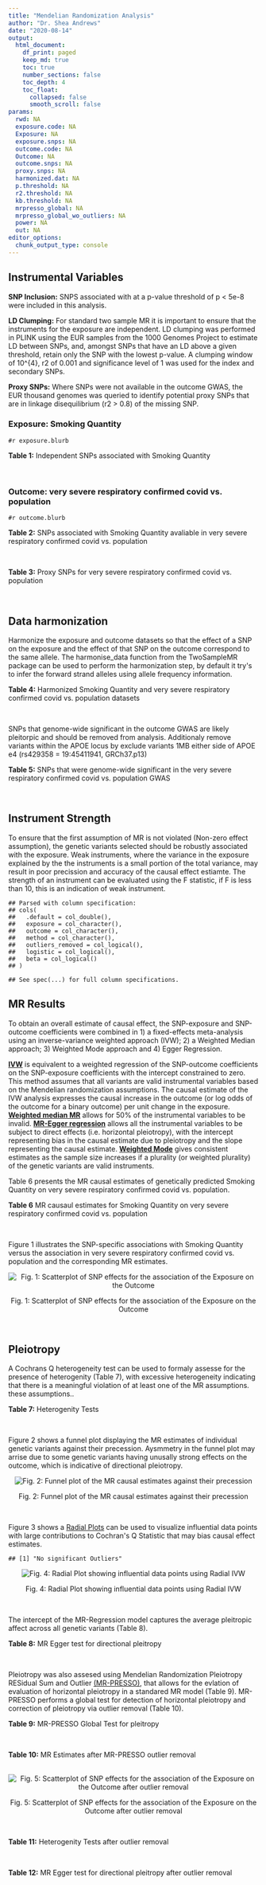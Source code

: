 ```yaml
---
title: "Mendelian Randomization Analysis"
author: "Dr. Shea Andrews"
date: "2020-08-14"
output:
  html_document:
    df_print: paged
    keep_md: true
    toc: true
    number_sections: false
    toc_depth: 4
    toc_float:
      collapsed: false
      smooth_scroll: false
params:
  rwd: NA
  exposure.code: NA
  Exposure: NA
  exposure.snps: NA
  outcome.code: NA
  Outcome: NA
  outcome.snps: NA
  proxy.snps: NA
  harmonized.dat: NA
  p.threshold: NA
  r2.threshold: NA
  kb.threshold: NA
  mrpresso_global: NA
  mrpresso_global_wo_outliers: NA
  power: NA
  out: NA
editor_options:
  chunk_output_type: console
---
```







## Instrumental Variables
**SNP Inclusion:** SNPS associated with at a p-value threshold of p < 5e-8 were included in this analysis.
<br>

**LD Clumping:** For standard two sample MR it is important to ensure that the instruments for the exposure are independent. LD clumping was performed in PLINK using the EUR samples from the 1000 Genomes Project to estimate LD between SNPs, and, amongst SNPs that have an LD above a given threshold, retain only the SNP with the lowest p-value. A clumping window of 10^{4}, r2 of 0.001 and significance level of 1 was used for the index and secondary SNPs.
<br>

**Proxy SNPs:** Where SNPs were not available in the outcome GWAS, the EUR thousand genomes was queried to identify potential proxy SNPs that are in linkage disequilibrium (r2 > 0.8) of the missing SNP.
<br>

### Exposure: Smoking Quantity
`#r exposure.blurb`
<br>

**Table 1:** Independent SNPs associated with Smoking Quantity
<div data-pagedtable="false">
  <script data-pagedtable-source type="application/json">
{"columns":[{"label":["SNP"],"name":[1],"type":["chr"],"align":["left"]},{"label":["CHROM"],"name":[2],"type":["dbl"],"align":["right"]},{"label":["POS"],"name":[3],"type":["dbl"],"align":["right"]},{"label":["REF"],"name":[4],"type":["chr"],"align":["left"]},{"label":["ALT"],"name":[5],"type":["chr"],"align":["left"]},{"label":["AF"],"name":[6],"type":["dbl"],"align":["right"]},{"label":["BETA"],"name":[7],"type":["dbl"],"align":["right"]},{"label":["SE"],"name":[8],"type":["dbl"],"align":["right"]},{"label":["Z"],"name":[9],"type":["dbl"],"align":["right"]},{"label":["P"],"name":[10],"type":["dbl"],"align":["right"]},{"label":["N"],"name":[11],"type":["dbl"],"align":["right"]},{"label":["TRAIT"],"name":[12],"type":["chr"],"align":["left"]}],"data":[{"1":"rs2072659","2":"1","3":"154548521","4":"C","5":"G","6":"0.1050","7":"-0.0359","8":"0.00526","9":"-6.825095","10":"1.71e-12","11":"263954","12":"smkcpd"},{"1":"rs2084533","2":"3","3":"16872929","4":"C","5":"T","6":"0.3190","7":"0.0166","8":"0.00293","9":"5.665529","10":"1.22e-08","11":"263954","12":"smkcpd"},{"1":"rs7431710","2":"3","3":"48935583","4":"G","5":"A","6":"0.6440","7":"-0.0173","8":"0.00287","9":"-6.027875","10":"1.82e-09","11":"263954","12":"smkcpd"},{"1":"rs11725618","2":"4","3":"67053769","4":"T","5":"C","6":"0.2870","7":"0.0187","8":"0.00319","9":"5.862069","10":"4.67e-09","11":"263954","12":"smkcpd"},{"1":"rs787362","2":"4","3":"67904931","4":"T","5":"A","6":"0.4520","7":"0.0151","8":"0.00276","9":"5.471014","10":"4.50e-08","11":"263954","12":"smkcpd"},{"1":"rs806798","2":"6","3":"26214473","4":"T","5":"C","6":"0.5430","7":"-0.0155","8":"0.00279","9":"-5.555556","10":"2.48e-08","11":"263954","12":"smkcpd"},{"1":"rs215600","2":"7","3":"32333642","4":"G","5":"A","6":"0.6400","7":"-0.0246","8":"0.00287","9":"-8.571429","10":"1.10e-17","11":"263954","12":"smkcpd"},{"1":"rs73229090","2":"8","3":"27442127","4":"C","5":"A","6":"0.1130","7":"0.0282","8":"0.00447","9":"6.308725","10":"2.44e-10","11":"263954","12":"smkcpd"},{"1":"rs58379124","2":"8","3":"42579203","4":"T","5":"C","6":"0.7480","7":"0.0337","8":"0.00331","9":"10.181269","10":"9.00e-25","11":"263954","12":"smkcpd"},{"1":"rs790564","2":"8","3":"64604218","4":"A","5":"C","6":"0.7190","7":"-0.0205","8":"0.00310","9":"-6.612903","10":"3.97e-11","11":"263954","12":"smkcpd"},{"1":"rs3025383","2":"9","3":"136502369","4":"T","5":"C","6":"0.1800","7":"-0.0292","8":"0.00359","9":"-8.133705","10":"2.22e-16","11":"263954","12":"smkcpd"},{"1":"rs7951365","2":"11","3":"16377044","4":"T","5":"C","6":"0.3060","7":"0.0196","8":"0.00301","9":"6.511628","10":"6.63e-11","11":"263954","12":"smkcpd"},{"1":"rs75494138","2":"11","3":"46465361","4":"C","5":"T","6":"0.0618","7":"0.0295","8":"0.00523","9":"5.640535","10":"1.45e-08","11":"263954","12":"smkcpd"},{"1":"rs7928017","2":"11","3":"113448762","4":"C","5":"A","6":"0.4130","7":"-0.0165","8":"0.00280","9":"-5.892857","10":"3.14e-09","11":"263954","12":"smkcpd"},{"1":"rs632811","2":"15","3":"59155050","4":"A","5":"G","6":"0.3510","7":"-0.0190","8":"0.00328","9":"-5.792683","10":"1.03e-08","11":"263954","12":"smkcpd"},{"1":"rs8034191","2":"15","3":"78806023","4":"T","5":"C","6":"0.3280","7":"0.0906","8":"0.00292","9":"31.027397","10":"4.80e-211","11":"263954","12":"smkcpd"},{"1":"rs2386571","2":"16","3":"52074123","4":"A","5":"C","6":"0.5700","7":"-0.0159","8":"0.00278","9":"-5.719424","10":"1.03e-08","11":"263954","12":"smkcpd"},{"1":"rs4785587","2":"16","3":"89772619","4":"G","5":"A","6":"0.5110","7":"-0.0171","8":"0.00283","9":"-6.042403","10":"1.27e-09","11":"263954","12":"smkcpd"},{"1":"rs895330","2":"19","3":"4060707","4":"C","5":"G","6":"0.2060","7":"-0.0198","8":"0.00360","9":"-5.500000","10":"2.68e-08","11":"263954","12":"smkcpd"},{"1":"rs34406232","2":"19","3":"41305530","4":"C","5":"A","6":"0.0259","7":"-0.0739","8":"0.00833","9":"-8.871549","10":"1.33e-18","11":"263954","12":"smkcpd"},{"1":"rs56113850","2":"19","3":"41353107","4":"T","5":"C","6":"0.5680","7":"0.0560","8":"0.00291","9":"19.243986","10":"1.10e-81","11":"263954","12":"smkcpd"},{"1":"rs2424888","2":"20","3":"31047533","4":"G","5":"A","6":"0.4050","7":"0.0170","8":"0.00287","9":"5.923345","10":"2.76e-09","11":"263954","12":"smkcpd"},{"1":"rs2273500","2":"20","3":"61986949","4":"T","5":"C","6":"0.1590","7":"0.0347","8":"0.00398","9":"8.718593","10":"2.47e-18","11":"263954","12":"smkcpd"}],"options":{"columns":{"min":{},"max":[10]},"rows":{"min":[10],"max":[10]},"pages":{}}}
  </script>
</div>
<br>

### Outcome: very severe respiratory confirmed covid vs. population
`#r outcome.blurb`
<br>

**Table 2:** SNPs associated with Smoking Quantity avaliable in very severe respiratory confirmed covid vs. population
<div data-pagedtable="false">
  <script data-pagedtable-source type="application/json">
{"columns":[{"label":["SNP"],"name":[1],"type":["chr"],"align":["left"]},{"label":["CHROM"],"name":[2],"type":["dbl"],"align":["right"]},{"label":["POS"],"name":[3],"type":["dbl"],"align":["right"]},{"label":["REF"],"name":[4],"type":["chr"],"align":["left"]},{"label":["ALT"],"name":[5],"type":["chr"],"align":["left"]},{"label":["AF"],"name":[6],"type":["dbl"],"align":["right"]},{"label":["BETA"],"name":[7],"type":["dbl"],"align":["right"]},{"label":["SE"],"name":[8],"type":["dbl"],"align":["right"]},{"label":["Z"],"name":[9],"type":["dbl"],"align":["right"]},{"label":["P"],"name":[10],"type":["dbl"],"align":["right"]},{"label":["N"],"name":[11],"type":["dbl"],"align":["right"]},{"label":["TRAIT"],"name":[12],"type":["chr"],"align":["left"]}],"data":[{"1":"rs2072659","2":"1","3":"154548521","4":"C","5":"G","6":"0.10520","7":"-4.8914e-02","8":"0.132210","9":"-0.369972014","10":"0.711400","11":"329897","12":"very_severe_respiratory_confirmed_covid_vs._population"},{"1":"rs2084533","2":"3","3":"16872929","4":"C","5":"T","6":"0.30980","7":"-4.6247e-05","8":"0.076351","9":"-0.000605716","10":"0.999500","11":"329897","12":"very_severe_respiratory_confirmed_covid_vs._population"},{"1":"rs7431710","2":"3","3":"48935583","4":"G","5":"A","6":"0.65280","7":"8.4239e-02","8":"0.074265","9":"1.134302834","10":"0.256700","11":"329897","12":"very_severe_respiratory_confirmed_covid_vs._population"},{"1":"rs11725618","2":"4","3":"67053769","4":"T","5":"C","6":"0.26650","7":"1.3914e-01","8":"0.079831","9":"1.742931944","10":"0.081350","11":"329897","12":"very_severe_respiratory_confirmed_covid_vs._population"},{"1":"rs787362","2":"4","3":"67904931","4":"T","5":"A","6":"0.41960","7":"-2.5728e-02","8":"0.071441","9":"-0.360129337","10":"0.718800","11":"329897","12":"very_severe_respiratory_confirmed_covid_vs._population"},{"1":"rs806798","2":"6","3":"26214473","4":"T","5":"C","6":"0.47080","7":"7.8642e-02","8":"0.072929","9":"1.078336464","10":"0.280900","11":"329897","12":"very_severe_respiratory_confirmed_covid_vs._population"},{"1":"rs215600","2":"7","3":"32333642","4":"G","5":"A","6":"0.64210","7":"-1.6176e-01","8":"0.074343","9":"-2.175860538","10":"0.029560","11":"329897","12":"very_severe_respiratory_confirmed_covid_vs._population"},{"1":"rs73229090","2":"8","3":"27442127","4":"C","5":"A","6":"0.11770","7":"-6.5601e-02","8":"0.115730","9":"-0.566845243","10":"0.570800","11":"329897","12":"very_severe_respiratory_confirmed_covid_vs._population"},{"1":"rs58379124","2":"8","3":"42579203","4":"T","5":"C","6":"0.77120","7":"-7.8861e-02","8":"0.084713","9":"-0.930919694","10":"0.351900","11":"329897","12":"very_severe_respiratory_confirmed_covid_vs._population"},{"1":"rs790564","2":"8","3":"64604218","4":"A","5":"C","6":"0.72070","7":"1.0950e-01","8":"0.081455","9":"1.344300534","10":"0.178900","11":"329897","12":"very_severe_respiratory_confirmed_covid_vs._population"},{"1":"rs3025383","2":"9","3":"136502369","4":"T","5":"C","6":"0.18290","7":"1.4803e-01","8":"0.091830","9":"1.612000436","10":"0.107000","11":"329897","12":"very_severe_respiratory_confirmed_covid_vs._population"},{"1":"rs7951365","2":"11","3":"16377044","4":"T","5":"C","6":"0.31370","7":"-2.4099e-02","8":"0.078968","9":"-0.305174248","10":"0.760200","11":"329897","12":"very_severe_respiratory_confirmed_covid_vs._population"},{"1":"rs75494138","2":"11","3":"46465361","4":"C","5":"T","6":"0.07265","7":"2.0280e-01","8":"0.141850","9":"1.429679239","10":"0.152800","11":"329897","12":"very_severe_respiratory_confirmed_covid_vs._population"},{"1":"rs7928017","2":"11","3":"113448762","4":"C","5":"A","6":"0.44540","7":"6.0272e-02","8":"0.071653","9":"0.841165059","10":"0.400300","11":"329897","12":"very_severe_respiratory_confirmed_covid_vs._population"},{"1":"rs632811","2":"15","3":"59155050","4":"A","5":"G","6":"0.33130","7":"1.1806e-01","8":"0.079333","9":"1.488157513","10":"0.136700","11":"329897","12":"very_severe_respiratory_confirmed_covid_vs._population"},{"1":"rs8034191","2":"15","3":"78806023","4":"T","5":"C","6":"0.33390","7":"3.1661e-02","8":"0.072899","9":"0.434313228","10":"0.664100","11":"329897","12":"very_severe_respiratory_confirmed_covid_vs._population"},{"1":"rs2386571","2":"16","3":"52074123","4":"A","5":"C","6":"0.55030","7":"-2.3250e-02","8":"0.074880","9":"-0.310496795","10":"0.756200","11":"329897","12":"very_severe_respiratory_confirmed_covid_vs._population"},{"1":"rs4785587","2":"16","3":"89772619","4":"G","5":"A","6":"0.53850","7":"-1.1415e-01","8":"0.072584","9":"-1.572660641","10":"0.115800","11":"329897","12":"very_severe_respiratory_confirmed_covid_vs._population"},{"1":"rs895330","2":"19","3":"4060707","4":"C","5":"G","6":"0.19560","7":"-2.3454e-01","8":"0.088700","9":"-2.644193912","10":"0.008188","11":"329897","12":"very_severe_respiratory_confirmed_covid_vs._population"},{"1":"rs34406232","2":"19","3":"41305530","4":"C","5":"A","6":"0.02668","7":"-3.7977e-01","8":"0.229310","9":"-1.656142340","10":"0.097700","11":"329897","12":"very_severe_respiratory_confirmed_covid_vs._population"},{"1":"rs56113850","2":"19","3":"41353107","4":"T","5":"C","6":"0.57780","7":"-1.2209e-01","8":"0.075229","9":"-1.622911377","10":"0.104600","11":"329897","12":"very_severe_respiratory_confirmed_covid_vs._population"},{"1":"rs2424888","2":"20","3":"31047533","4":"G","5":"A","6":"0.36780","7":"-6.6220e-02","8":"0.079013","9":"-0.838089935","10":"0.402000","11":"329897","12":"very_severe_respiratory_confirmed_covid_vs._population"},{"1":"rs2273500","2":"20","3":"61986949","4":"T","5":"C","6":"0.14500","7":"1.9927e-01","8":"0.095379","9":"2.089243964","10":"0.036690","11":"329897","12":"very_severe_respiratory_confirmed_covid_vs._population"}],"options":{"columns":{"min":{},"max":[10]},"rows":{"min":[10],"max":[10]},"pages":{}}}
  </script>
</div>
<br>

**Table 3:** Proxy SNPs for very severe respiratory confirmed covid vs. population
<div data-pagedtable="false">
  <script data-pagedtable-source type="application/json">
{"columns":[{"label":["proxy.outcome"],"name":[1],"type":["lgl"],"align":["right"]},{"label":["target_snp"],"name":[2],"type":["lgl"],"align":["right"]},{"label":["proxy_snp"],"name":[3],"type":["lgl"],"align":["right"]},{"label":["ld.r2"],"name":[4],"type":["lgl"],"align":["right"]},{"label":["Dprime"],"name":[5],"type":["lgl"],"align":["right"]},{"label":["ref.proxy"],"name":[6],"type":["lgl"],"align":["right"]},{"label":["alt.proxy"],"name":[7],"type":["lgl"],"align":["right"]},{"label":["CHROM"],"name":[8],"type":["lgl"],"align":["right"]},{"label":["POS"],"name":[9],"type":["lgl"],"align":["right"]},{"label":["ALT.proxy"],"name":[10],"type":["lgl"],"align":["right"]},{"label":["REF.proxy"],"name":[11],"type":["lgl"],"align":["right"]},{"label":["AF"],"name":[12],"type":["lgl"],"align":["right"]},{"label":["BETA"],"name":[13],"type":["lgl"],"align":["right"]},{"label":["SE"],"name":[14],"type":["lgl"],"align":["right"]},{"label":["P"],"name":[15],"type":["lgl"],"align":["right"]},{"label":["N"],"name":[16],"type":["lgl"],"align":["right"]},{"label":["ref"],"name":[17],"type":["lgl"],"align":["right"]},{"label":["alt"],"name":[18],"type":["lgl"],"align":["right"]},{"label":["ALT"],"name":[19],"type":["lgl"],"align":["right"]},{"label":["REF"],"name":[20],"type":["lgl"],"align":["right"]},{"label":["PHASE"],"name":[21],"type":["lgl"],"align":["right"]}],"data":[{"1":"NA","2":"NA","3":"NA","4":"NA","5":"NA","6":"NA","7":"NA","8":"NA","9":"NA","10":"NA","11":"NA","12":"NA","13":"NA","14":"NA","15":"NA","16":"NA","17":"NA","18":"NA","19":"NA","20":"NA","21":"NA"}],"options":{"columns":{"min":{},"max":[10]},"rows":{"min":[10],"max":[10]},"pages":{}}}
  </script>
</div>
<br>

## Data harmonization
Harmonize the exposure and outcome datasets so that the effect of a SNP on the exposure and the effect of that SNP on the outcome correspond to the same allele. The harmonise_data function from the TwoSampleMR package can be used to perform the harmonization step, by default it try's to infer the forward strand alleles using allele frequency information.
<br>

**Table 4:** Harmonized Smoking Quantity and very severe respiratory confirmed covid vs. population datasets
<div data-pagedtable="false">
  <script data-pagedtable-source type="application/json">
{"columns":[{"label":["SNP"],"name":[1],"type":["chr"],"align":["left"]},{"label":["effect_allele.exposure"],"name":[2],"type":["chr"],"align":["left"]},{"label":["other_allele.exposure"],"name":[3],"type":["chr"],"align":["left"]},{"label":["effect_allele.outcome"],"name":[4],"type":["chr"],"align":["left"]},{"label":["other_allele.outcome"],"name":[5],"type":["chr"],"align":["left"]},{"label":["beta.exposure"],"name":[6],"type":["dbl"],"align":["right"]},{"label":["beta.outcome"],"name":[7],"type":["dbl"],"align":["right"]},{"label":["eaf.exposure"],"name":[8],"type":["dbl"],"align":["right"]},{"label":["eaf.outcome"],"name":[9],"type":["dbl"],"align":["right"]},{"label":["remove"],"name":[10],"type":["lgl"],"align":["right"]},{"label":["palindromic"],"name":[11],"type":["lgl"],"align":["right"]},{"label":["ambiguous"],"name":[12],"type":["lgl"],"align":["right"]},{"label":["id.outcome"],"name":[13],"type":["chr"],"align":["left"]},{"label":["chr.outcome"],"name":[14],"type":["dbl"],"align":["right"]},{"label":["pos.outcome"],"name":[15],"type":["dbl"],"align":["right"]},{"label":["se.outcome"],"name":[16],"type":["dbl"],"align":["right"]},{"label":["z.outcome"],"name":[17],"type":["dbl"],"align":["right"]},{"label":["pval.outcome"],"name":[18],"type":["dbl"],"align":["right"]},{"label":["samplesize.outcome"],"name":[19],"type":["dbl"],"align":["right"]},{"label":["outcome"],"name":[20],"type":["chr"],"align":["left"]},{"label":["mr_keep.outcome"],"name":[21],"type":["lgl"],"align":["right"]},{"label":["pval_origin.outcome"],"name":[22],"type":["chr"],"align":["left"]},{"label":["chr.exposure"],"name":[23],"type":["dbl"],"align":["right"]},{"label":["pos.exposure"],"name":[24],"type":["dbl"],"align":["right"]},{"label":["se.exposure"],"name":[25],"type":["dbl"],"align":["right"]},{"label":["z.exposure"],"name":[26],"type":["dbl"],"align":["right"]},{"label":["pval.exposure"],"name":[27],"type":["dbl"],"align":["right"]},{"label":["samplesize.exposure"],"name":[28],"type":["dbl"],"align":["right"]},{"label":["exposure"],"name":[29],"type":["chr"],"align":["left"]},{"label":["mr_keep.exposure"],"name":[30],"type":["lgl"],"align":["right"]},{"label":["pval_origin.exposure"],"name":[31],"type":["chr"],"align":["left"]},{"label":["id.exposure"],"name":[32],"type":["chr"],"align":["left"]},{"label":["action"],"name":[33],"type":["dbl"],"align":["right"]},{"label":["mr_keep"],"name":[34],"type":["lgl"],"align":["right"]},{"label":["pt"],"name":[35],"type":["dbl"],"align":["right"]},{"label":["pleitropy_keep"],"name":[36],"type":["lgl"],"align":["right"]},{"label":["mrpresso_RSSobs"],"name":[37],"type":["dbl"],"align":["right"]},{"label":["mrpresso_pval"],"name":[38],"type":["dbl"],"align":["right"]},{"label":["mrpresso_keep"],"name":[39],"type":["lgl"],"align":["right"]}],"data":[{"1":"rs11725618","2":"C","3":"T","4":"C","5":"T","6":"0.0187","7":"1.3914e-01","8":"0.2870","9":"0.26650","10":"FALSE","11":"FALSE","12":"FALSE","13":"ScTq0B","14":"4","15":"67053769","16":"0.079831","17":"1.742931944","18":"0.081350","19":"329897","20":"covidhgi2020anaA2v2","21":"TRUE","22":"reported","23":"4","24":"67053769","25":"0.00319","26":"5.862069","27":"4.67e-09","28":"263954","29":"Liu2019smkcpd","30":"TRUE","31":"reported","32":"ueunyB","33":"2","34":"TRUE","35":"5e-08","36":"TRUE","37":"1.919349e-02","38":"1.0000","39":"TRUE"},{"1":"rs2072659","2":"G","3":"C","4":"G","5":"C","6":"-0.0359","7":"-4.8914e-02","8":"0.1050","9":"0.10520","10":"FALSE","11":"TRUE","12":"FALSE","13":"ScTq0B","14":"1","15":"154548521","16":"0.132210","17":"-0.369972014","18":"0.711400","19":"329897","20":"covidhgi2020anaA2v2","21":"TRUE","22":"reported","23":"1","24":"154548521","25":"0.00526","26":"-6.825095","27":"1.71e-12","28":"263954","29":"Liu2019smkcpd","30":"TRUE","31":"reported","32":"ueunyB","33":"2","34":"TRUE","35":"5e-08","36":"TRUE","37":"1.984223e-03","38":"1.0000","39":"TRUE"},{"1":"rs2084533","2":"T","3":"C","4":"T","5":"C","6":"0.0166","7":"-4.6247e-05","8":"0.3190","9":"0.30980","10":"FALSE","11":"FALSE","12":"FALSE","13":"ScTq0B","14":"3","15":"16872929","16":"0.076351","17":"-0.000605716","18":"0.999500","19":"329897","20":"covidhgi2020anaA2v2","21":"TRUE","22":"reported","23":"3","24":"16872929","25":"0.00293","26":"5.665529","27":"1.22e-08","28":"263954","29":"Liu2019smkcpd","30":"TRUE","31":"reported","32":"ueunyB","33":"2","34":"TRUE","35":"5e-08","36":"TRUE","37":"6.415659e-06","38":"1.0000","39":"TRUE"},{"1":"rs215600","2":"A","3":"G","4":"A","5":"G","6":"-0.0246","7":"-1.6176e-01","8":"0.6400","9":"0.64210","10":"FALSE","11":"FALSE","12":"FALSE","13":"ScTq0B","14":"7","15":"32333642","16":"0.074343","17":"-2.175860538","18":"0.029560","19":"329897","20":"covidhgi2020anaA2v2","21":"TRUE","22":"reported","23":"7","24":"32333642","25":"0.00287","26":"-8.571429","27":"1.10e-17","28":"263954","29":"Liu2019smkcpd","30":"TRUE","31":"reported","32":"ueunyB","33":"2","34":"TRUE","35":"5e-08","36":"TRUE","37":"2.663794e-02","38":"0.7106","39":"TRUE"},{"1":"rs2273500","2":"C","3":"T","4":"C","5":"T","6":"0.0347","7":"1.9927e-01","8":"0.1590","9":"0.14500","10":"FALSE","11":"FALSE","12":"FALSE","13":"ScTq0B","14":"20","15":"61986949","16":"0.095379","17":"2.089243964","18":"0.036690","19":"329897","20":"covidhgi2020anaA2v2","21":"TRUE","22":"reported","23":"20","24":"61986949","25":"0.00398","26":"8.718593","27":"2.47e-18","28":"263954","29":"Liu2019smkcpd","30":"TRUE","31":"reported","32":"ueunyB","33":"2","34":"TRUE","35":"5e-08","36":"TRUE","37":"4.070007e-02","38":"0.7040","39":"TRUE"},{"1":"rs2386571","2":"C","3":"A","4":"C","5":"A","6":"-0.0159","7":"-2.3250e-02","8":"0.5700","9":"0.55030","10":"FALSE","11":"FALSE","12":"FALSE","13":"ScTq0B","14":"16","15":"52074123","16":"0.074880","17":"-0.310496795","18":"0.756200","19":"329897","20":"covidhgi2020anaA2v2","21":"TRUE","22":"reported","23":"16","24":"52074123","25":"0.00278","26":"-5.719424","27":"1.03e-08","28":"263954","29":"Liu2019smkcpd","30":"TRUE","31":"reported","32":"ueunyB","33":"2","34":"TRUE","35":"5e-08","36":"TRUE","37":"4.482753e-04","38":"1.0000","39":"TRUE"},{"1":"rs2424888","2":"A","3":"G","4":"A","5":"G","6":"0.0170","7":"-6.6220e-02","8":"0.4050","9":"0.36780","10":"FALSE","11":"FALSE","12":"FALSE","13":"ScTq0B","14":"20","15":"31047533","16":"0.079013","17":"-0.838089935","18":"0.402000","19":"329897","20":"covidhgi2020anaA2v2","21":"TRUE","22":"reported","23":"20","24":"31047533","25":"0.00287","26":"5.923345","27":"2.76e-09","28":"263954","29":"Liu2019smkcpd","30":"TRUE","31":"reported","32":"ueunyB","33":"2","34":"TRUE","35":"5e-08","36":"TRUE","37":"4.851021e-03","38":"1.0000","39":"TRUE"},{"1":"rs3025383","2":"C","3":"T","4":"C","5":"T","6":"-0.0292","7":"1.4803e-01","8":"0.1800","9":"0.18290","10":"FALSE","11":"FALSE","12":"FALSE","13":"ScTq0B","14":"9","15":"136502369","16":"0.091830","17":"1.612000436","18":"0.107000","19":"329897","20":"covidhgi2020anaA2v2","21":"TRUE","22":"reported","23":"9","24":"136502369","25":"0.00359","26":"-8.133705","27":"2.22e-16","28":"263954","29":"Liu2019smkcpd","30":"TRUE","31":"reported","32":"ueunyB","33":"2","34":"TRUE","35":"5e-08","36":"TRUE","37":"2.460439e-02","38":"1.0000","39":"TRUE"},{"1":"rs34406232","2":"A","3":"C","4":"A","5":"C","6":"-0.0739","7":"-3.7977e-01","8":"0.0259","9":"0.02668","10":"FALSE","11":"FALSE","12":"FALSE","13":"ScTq0B","14":"19","15":"41305530","16":"0.229310","17":"-1.656142340","18":"0.097700","19":"329897","20":"covidhgi2020anaA2v2","21":"TRUE","22":"reported","23":"19","24":"41305530","25":"0.00833","26":"-8.871549","27":"1.33e-18","28":"263954","29":"Liu2019smkcpd","30":"TRUE","31":"reported","32":"ueunyB","33":"2","34":"TRUE","35":"5e-08","36":"TRUE","37":"1.444654e-01","38":"1.0000","39":"TRUE"},{"1":"rs4785587","2":"A","3":"G","4":"A","5":"G","6":"-0.0171","7":"-1.1415e-01","8":"0.5110","9":"0.53850","10":"FALSE","11":"FALSE","12":"FALSE","13":"ScTq0B","14":"16","15":"89772619","16":"0.072584","17":"-1.572660641","18":"0.115800","19":"329897","20":"covidhgi2020anaA2v2","21":"TRUE","22":"reported","23":"16","24":"89772619","25":"0.00283","26":"-6.042403","27":"1.27e-09","28":"263954","29":"Liu2019smkcpd","30":"TRUE","31":"reported","32":"ueunyB","33":"2","34":"TRUE","35":"5e-08","36":"TRUE","37":"1.286296e-02","38":"1.0000","39":"TRUE"},{"1":"rs56113850","2":"C","3":"T","4":"C","5":"T","6":"0.0560","7":"-1.2209e-01","8":"0.5680","9":"0.57780","10":"FALSE","11":"FALSE","12":"FALSE","13":"ScTq0B","14":"19","15":"41353107","16":"0.075229","17":"-1.622911377","18":"0.104600","19":"329897","20":"covidhgi2020anaA2v2","21":"TRUE","22":"reported","23":"19","24":"41353107","25":"0.00291","26":"19.243986","27":"1.10e-81","28":"263954","29":"Liu2019smkcpd","30":"TRUE","31":"reported","32":"ueunyB","33":"2","34":"TRUE","35":"5e-08","36":"TRUE","37":"2.395415e-02","38":"1.0000","39":"TRUE"},{"1":"rs58379124","2":"C","3":"T","4":"C","5":"T","6":"0.0337","7":"-7.8861e-02","8":"0.7480","9":"0.77120","10":"FALSE","11":"FALSE","12":"FALSE","13":"ScTq0B","14":"8","15":"42579203","16":"0.084713","17":"-0.930919694","18":"0.351900","19":"329897","20":"covidhgi2020anaA2v2","21":"TRUE","22":"reported","23":"8","24":"42579203","25":"0.00331","26":"10.181269","27":"9.00e-25","28":"263954","29":"Liu2019smkcpd","30":"TRUE","31":"reported","32":"ueunyB","33":"2","34":"TRUE","35":"5e-08","36":"TRUE","37":"7.707823e-03","38":"1.0000","39":"TRUE"},{"1":"rs632811","2":"G","3":"A","4":"G","5":"A","6":"-0.0190","7":"1.1806e-01","8":"0.3510","9":"0.33130","10":"FALSE","11":"FALSE","12":"FALSE","13":"ScTq0B","14":"15","15":"59155050","16":"0.079333","17":"1.488157513","18":"0.136700","19":"329897","20":"covidhgi2020anaA2v2","21":"TRUE","22":"reported","23":"15","24":"59155050","25":"0.00328","26":"-5.792683","27":"1.03e-08","28":"263954","29":"Liu2019smkcpd","30":"TRUE","31":"reported","32":"ueunyB","33":"2","34":"TRUE","35":"5e-08","36":"TRUE","37":"1.509777e-02","38":"1.0000","39":"TRUE"},{"1":"rs73229090","2":"A","3":"C","4":"A","5":"C","6":"0.0282","7":"-6.5601e-02","8":"0.1130","9":"0.11770","10":"FALSE","11":"FALSE","12":"FALSE","13":"ScTq0B","14":"8","15":"27442127","16":"0.115730","17":"-0.566845243","18":"0.570800","19":"329897","20":"covidhgi2020anaA2v2","21":"TRUE","22":"reported","23":"8","24":"27442127","25":"0.00447","26":"6.308725","27":"2.44e-10","28":"263954","29":"Liu2019smkcpd","30":"TRUE","31":"reported","32":"ueunyB","33":"2","34":"TRUE","35":"5e-08","36":"TRUE","37":"5.036264e-03","38":"1.0000","39":"TRUE"},{"1":"rs7431710","2":"A","3":"G","4":"A","5":"G","6":"-0.0173","7":"8.4239e-02","8":"0.6440","9":"0.65280","10":"FALSE","11":"FALSE","12":"FALSE","13":"ScTq0B","14":"3","15":"48935583","16":"0.074265","17":"1.134302834","18":"0.256700","19":"329897","20":"covidhgi2020anaA2v2","21":"TRUE","22":"reported","23":"3","24":"48935583","25":"0.00287","26":"-6.027875","27":"1.82e-09","28":"263954","29":"Liu2019smkcpd","30":"TRUE","31":"reported","32":"ueunyB","33":"2","34":"TRUE","35":"5e-08","36":"TRUE","37":"7.771564e-03","38":"1.0000","39":"TRUE"},{"1":"rs75494138","2":"T","3":"C","4":"T","5":"C","6":"0.0295","7":"2.0280e-01","8":"0.0618","9":"0.07265","10":"FALSE","11":"FALSE","12":"FALSE","13":"ScTq0B","14":"11","15":"46465361","16":"0.141850","17":"1.429679239","18":"0.152800","19":"329897","20":"covidhgi2020anaA2v2","21":"TRUE","22":"reported","23":"11","24":"46465361","25":"0.00523","26":"5.640535","27":"1.45e-08","28":"263954","29":"Liu2019smkcpd","30":"TRUE","31":"reported","32":"ueunyB","33":"2","34":"TRUE","35":"5e-08","36":"TRUE","37":"4.036663e-02","38":"1.0000","39":"TRUE"},{"1":"rs787362","2":"A","3":"T","4":"A","5":"T","6":"0.0151","7":"-2.5728e-02","8":"0.4520","9":"0.41960","10":"FALSE","11":"TRUE","12":"TRUE","13":"ScTq0B","14":"4","15":"67904931","16":"0.071441","17":"-0.360129337","18":"0.718800","19":"329897","20":"covidhgi2020anaA2v2","21":"TRUE","22":"reported","23":"4","24":"67904931","25":"0.00276","26":"5.471014","27":"4.50e-08","28":"263954","29":"Liu2019smkcpd","30":"TRUE","31":"reported","32":"ueunyB","33":"2","34":"FALSE","35":"5e-08","36":"TRUE","37":"NA","38":"NA","39":"NA"},{"1":"rs790564","2":"C","3":"A","4":"C","5":"A","6":"-0.0205","7":"1.0950e-01","8":"0.7190","9":"0.72070","10":"FALSE","11":"FALSE","12":"FALSE","13":"ScTq0B","14":"8","15":"64604218","16":"0.081455","17":"1.344300534","18":"0.178900","19":"329897","20":"covidhgi2020anaA2v2","21":"TRUE","22":"reported","23":"8","24":"64604218","25":"0.00310","26":"-6.612903","27":"3.97e-11","28":"263954","29":"Liu2019smkcpd","30":"TRUE","31":"reported","32":"ueunyB","33":"2","34":"TRUE","35":"5e-08","36":"TRUE","37":"1.313190e-02","38":"1.0000","39":"TRUE"},{"1":"rs7928017","2":"A","3":"C","4":"A","5":"C","6":"-0.0165","7":"6.0272e-02","8":"0.4130","9":"0.44540","10":"FALSE","11":"FALSE","12":"FALSE","13":"ScTq0B","14":"11","15":"113448762","16":"0.071653","17":"0.841165059","18":"0.400300","19":"329897","20":"covidhgi2020anaA2v2","21":"TRUE","22":"reported","23":"11","24":"113448762","25":"0.00280","26":"-5.892857","27":"3.14e-09","28":"263954","29":"Liu2019smkcpd","30":"TRUE","31":"reported","32":"ueunyB","33":"2","34":"TRUE","35":"5e-08","36":"TRUE","37":"4.053957e-03","38":"1.0000","39":"TRUE"},{"1":"rs7951365","2":"C","3":"T","4":"C","5":"T","6":"0.0196","7":"-2.4099e-02","8":"0.3060","9":"0.31370","10":"FALSE","11":"FALSE","12":"FALSE","13":"ScTq0B","14":"11","15":"16377044","16":"0.078968","17":"-0.305174248","18":"0.760200","19":"329897","20":"covidhgi2020anaA2v2","21":"TRUE","22":"reported","23":"11","24":"16377044","25":"0.00301","26":"6.511628","27":"6.63e-11","28":"263954","29":"Liu2019smkcpd","30":"TRUE","31":"reported","32":"ueunyB","33":"2","34":"TRUE","35":"5e-08","36":"TRUE","37":"7.549612e-04","38":"1.0000","39":"TRUE"},{"1":"rs8034191","2":"C","3":"T","4":"C","5":"T","6":"0.0906","7":"3.1661e-02","8":"0.3280","9":"0.33390","10":"FALSE","11":"FALSE","12":"FALSE","13":"ScTq0B","14":"15","15":"78806023","16":"0.072899","17":"0.434313228","18":"0.664100","19":"329897","20":"covidhgi2020anaA2v2","21":"TRUE","22":"reported","23":"15","24":"78806023","25":"0.00292","26":"31.027397","27":"1.00e-200","28":"263954","29":"Liu2019smkcpd","30":"TRUE","31":"reported","32":"ueunyB","33":"2","34":"TRUE","35":"5e-08","36":"TRUE","37":"1.063406e-03","38":"1.0000","39":"TRUE"},{"1":"rs806798","2":"C","3":"T","4":"C","5":"T","6":"-0.0155","7":"7.8642e-02","8":"0.5430","9":"0.47080","10":"FALSE","11":"FALSE","12":"FALSE","13":"ScTq0B","14":"6","15":"26214473","16":"0.072929","17":"1.078336464","18":"0.280900","19":"329897","20":"covidhgi2020anaA2v2","21":"TRUE","22":"reported","23":"6","24":"26214473","25":"0.00279","26":"-5.555556","27":"2.48e-08","28":"263954","29":"Liu2019smkcpd","30":"TRUE","31":"reported","32":"ueunyB","33":"2","34":"TRUE","35":"5e-08","36":"TRUE","37":"6.721712e-03","38":"1.0000","39":"TRUE"},{"1":"rs895330","2":"G","3":"C","4":"G","5":"C","6":"-0.0198","7":"-2.3454e-01","8":"0.2060","9":"0.19560","10":"FALSE","11":"TRUE","12":"FALSE","13":"ScTq0B","14":"19","15":"4060707","16":"0.088700","17":"-2.644193912","18":"0.008188","19":"329897","20":"covidhgi2020anaA2v2","21":"TRUE","22":"reported","23":"19","24":"4060707","25":"0.00360","26":"-5.500000","27":"2.68e-08","28":"263954","29":"Liu2019smkcpd","30":"TRUE","31":"reported","32":"ueunyB","33":"2","34":"TRUE","35":"5e-08","36":"TRUE","37":"5.519982e-02","38":"0.1892","39":"TRUE"}],"options":{"columns":{"min":{},"max":[10]},"rows":{"min":[10],"max":[10]},"pages":{}}}
  </script>
</div>
<br>

SNPs that genome-wide significant in the outcome GWAS are likely pleitorpic and should be removed from analysis. Additionaly remove variants within the APOE locus by exclude variants 1MB either side of APOE e4 (rs429358 = 19:45411941, GRCh37.p13)
<br>


**Table 5:** SNPs that were genome-wide significant in the very severe respiratory confirmed covid vs. population GWAS
<div data-pagedtable="false">
  <script data-pagedtable-source type="application/json">
{"columns":[{"label":["SNP"],"name":[1],"type":["chr"],"align":["left"]},{"label":["chr.outcome"],"name":[2],"type":["dbl"],"align":["right"]},{"label":["pos.outcome"],"name":[3],"type":["dbl"],"align":["right"]},{"label":["pval.exposure"],"name":[4],"type":["dbl"],"align":["right"]},{"label":["pval.outcome"],"name":[5],"type":["dbl"],"align":["right"]}],"data":[],"options":{"columns":{"min":{},"max":[10]},"rows":{"min":[10],"max":[10]},"pages":{}}}
  </script>
</div>
<br>


## Instrument Strength
To ensure that the first assumption of MR is not violated (Non-zero effect assumption), the genetic variants selected should be robustly associated with the exposure. Weak instruments, where the variance in the exposure explained by the the instruments is a small portion of the total variance, may result in poor precission and accuracy of the causal effect estiamte. The strength of an instrument can be evaluated using the F statistic, if F is less than 10, this is an indication of weak instrument.


```
## Parsed with column specification:
## cols(
##   .default = col_double(),
##   exposure = col_character(),
##   outcome = col_character(),
##   method = col_character(),
##   outliers_removed = col_logical(),
##   logistic = col_logical(),
##   beta = col_logical()
## )
```

```
## See spec(...) for full column specifications.
```

<div data-pagedtable="false">
  <script data-pagedtable-source type="application/json">
{"columns":[{"label":["outliers_removed"],"name":[1],"type":["lgl"],"align":["right"]},{"label":["pve.exposure"],"name":[2],"type":["dbl"],"align":["right"]},{"label":["F"],"name":[3],"type":["dbl"],"align":["right"]},{"label":["Alpha"],"name":[4],"type":["dbl"],"align":["right"]},{"label":["NCP"],"name":[5],"type":["dbl"],"align":["right"]},{"label":["Power"],"name":[6],"type":["dbl"],"align":["right"]}],"data":[{"1":"FALSE","2":"0.008433387","3":"102.0347","4":"0.05","5":"0.1563434","6":"0.06809514"}],"options":{"columns":{"min":{},"max":[10]},"rows":{"min":[10],"max":[10]},"pages":{}}}
  </script>
</div>

##  MR Results
To obtain an overall estimate of causal effect, the SNP-exposure and SNP-outcome coefficients were combined in 1) a fixed-effects meta-analysis using an inverse-variance weighted approach (IVW); 2) a Weighted Median approach; 3) Weighted Mode approach and 4) Egger Regression.


[**IVW**](https://doi.org/10.1002/gepi.21758) is equivalent to a weighted regression of the SNP-outcome coefficients on the SNP-exposure coefficients with the intercept constrained to zero. This method assumes that all variants are valid instrumental variables based on the Mendelian randomization assumptions. The causal estimate of the IVW analysis expresses the causal increase in the outcome (or log odds of the outcome for a binary outcome) per unit change in the exposure. [**Weighted median MR**](https://doi.org/10.1002/gepi.21965) allows for 50% of the instrumental variables to be invalid. [**MR-Egger regression**](https://doi.org/10.1093/ije/dyw220) allows all the instrumental variables to be subject to direct effects (i.e. horizontal pleiotropy), with the intercept representing bias in the causal estimate due to pleiotropy and the slope representing the causal estimate. [**Weighted Mode**](https://doi.org/10.1093/ije/dyx102) gives consistent estimates as the sample size increases if a plurality (or weighted plurality) of the genetic variants are valid instruments.
<br>



Table 6 presents the MR causal estimates of genetically predicted Smoking Quantity on very severe respiratory confirmed covid vs. population.
<br>

**Table 6** MR causaul estimates for Smoking Quantity on very severe respiratory confirmed covid vs. population
<div data-pagedtable="false">
  <script data-pagedtable-source type="application/json">
{"columns":[{"label":["id.exposure"],"name":[1],"type":["chr"],"align":["left"]},{"label":["id.outcome"],"name":[2],"type":["chr"],"align":["left"]},{"label":["outcome"],"name":[3],"type":["fctr"],"align":["left"]},{"label":["exposure"],"name":[4],"type":["fctr"],"align":["left"]},{"label":["method"],"name":[5],"type":["fctr"],"align":["left"]},{"label":["nsnp"],"name":[6],"type":["int"],"align":["right"]},{"label":["b"],"name":[7],"type":["dbl"],"align":["right"]},{"label":["se"],"name":[8],"type":["dbl"],"align":["right"]},{"label":["pval"],"name":[9],"type":["dbl"],"align":["right"]}],"data":[{"1":"ueunyB","2":"ScTq0B","3":"covidhgi2020anaA2v2","4":"Liu2019smkcpd","5":"Inverse variance weighted (fixed effects)","6":"22","7":"0.1477466","8":"0.5334744","9":"0.7818173"},{"1":"ueunyB","2":"ScTq0B","3":"covidhgi2020anaA2v2","4":"Liu2019smkcpd","5":"Weighted median","6":"22","7":"0.2056829","8":"0.7579518","9":"0.7861090"},{"1":"ueunyB","2":"ScTq0B","3":"covidhgi2020anaA2v2","4":"Liu2019smkcpd","5":"Weighted mode","6":"22","7":"-0.4755791","8":"0.7035112","9":"0.5064129"},{"1":"ueunyB","2":"ScTq0B","3":"covidhgi2020anaA2v2","4":"Liu2019smkcpd","5":"MR Egger","6":"22","7":"0.2569111","8":"1.3360244","9":"0.8494501"}],"options":{"columns":{"min":{},"max":[10]},"rows":{"min":[10],"max":[10]},"pages":{}}}
  </script>
</div>
<br>

Figure 1 illustrates the SNP-specific associations with Smoking Quantity versus the association in very severe respiratory confirmed covid vs. population and the corresponding MR estimates.
<br>

<div class="figure" style="text-align: center">
<img src="/sc/arion/projects/LOAD/shea/Projects/MRcovid/results/MRcovid/Liu2019smkcpd/covidhgi2020anaA2v2/Liu2019smkcpd_5e-8_covidhgi2020anaA2v2_MR_Analaysis_files/figure-html/scatter_plot-1.png" alt="Fig. 1: Scatterplot of SNP effects for the association of the Exposure on the Outcome"  />
<p class="caption">Fig. 1: Scatterplot of SNP effects for the association of the Exposure on the Outcome</p>
</div>
<br>


## Pleiotropy
A Cochrans Q heterogeneity test can be used to formaly assesse for the presence of heterogenity (Table 7), with excessive heterogeneity indicating that there is a meaningful violation of at least one of the MR assumptions.
these assumptions..
<br>

**Table 7:** Heterogenity Tests
<div data-pagedtable="false">
  <script data-pagedtable-source type="application/json">
{"columns":[{"label":["id.exposure"],"name":[1],"type":["chr"],"align":["left"]},{"label":["id.outcome"],"name":[2],"type":["chr"],"align":["left"]},{"label":["outcome"],"name":[3],"type":["fctr"],"align":["left"]},{"label":["exposure"],"name":[4],"type":["fctr"],"align":["left"]},{"label":["method"],"name":[5],"type":["fctr"],"align":["left"]},{"label":["Q"],"name":[6],"type":["dbl"],"align":["right"]},{"label":["Q_df"],"name":[7],"type":["dbl"],"align":["right"]},{"label":["Q_pval"],"name":[8],"type":["dbl"],"align":["right"]}],"data":[{"1":"ueunyB","2":"ScTq0B","3":"covidhgi2020anaA2v2","4":"Liu2019smkcpd","5":"MR Egger","6":"41.10834","7":"20","8":"0.003607700"},{"1":"ueunyB","2":"ScTq0B","3":"covidhgi2020anaA2v2","4":"Liu2019smkcpd","5":"Inverse variance weighted","6":"41.12875","7":"21","8":"0.005405006"}],"options":{"columns":{"min":{},"max":[10]},"rows":{"min":[10],"max":[10]},"pages":{}}}
  </script>
</div>
<br>

Figure 2 shows a funnel plot displaying the MR estimates of individual genetic variants against their precession. Aysmmetry in the funnel plot may arrise due to some genetic variants having unusally strong effects on the outcome, which is indicative of directional pleiotropy.
<br>

<div class="figure" style="text-align: center">
<img src="/sc/arion/projects/LOAD/shea/Projects/MRcovid/results/MRcovid/Liu2019smkcpd/covidhgi2020anaA2v2/Liu2019smkcpd_5e-8_covidhgi2020anaA2v2_MR_Analaysis_files/figure-html/funnel_plot-1.png" alt="Fig. 2: Funnel plot of the MR causal estimates against their precession"  />
<p class="caption">Fig. 2: Funnel plot of the MR causal estimates against their precession</p>
</div>
<br>

Figure 3 shows a [Radial Plots](https://github.com/WSpiller/RadialMR) can be used to visualize influential data points with large contributions to Cochran's Q Statistic that may bias causal effect estimates.




```
## [1] "No significant Outliers"
```

<div class="figure" style="text-align: center">
<img src="/sc/arion/projects/LOAD/shea/Projects/MRcovid/results/MRcovid/Liu2019smkcpd/covidhgi2020anaA2v2/Liu2019smkcpd_5e-8_covidhgi2020anaA2v2_MR_Analaysis_files/figure-html/Radial_Plot-1.png" alt="Fig. 4: Radial Plot showing influential data points using Radial IVW"  />
<p class="caption">Fig. 4: Radial Plot showing influential data points using Radial IVW</p>
</div>
<br>

The intercept of the MR-Regression model captures the average pleitropic affect across all genetic variants (Table 8).
<br>

**Table 8:** MR Egger test for directional pleitropy
<div data-pagedtable="false">
  <script data-pagedtable-source type="application/json">
{"columns":[{"label":["id.exposure"],"name":[1],"type":["chr"],"align":["left"]},{"label":["id.outcome"],"name":[2],"type":["chr"],"align":["left"]},{"label":["outcome"],"name":[3],"type":["fctr"],"align":["left"]},{"label":["exposure"],"name":[4],"type":["fctr"],"align":["left"]},{"label":["egger_intercept"],"name":[5],"type":["dbl"],"align":["right"]},{"label":["se"],"name":[6],"type":["dbl"],"align":["right"]},{"label":["pval"],"name":[7],"type":["dbl"],"align":["right"]}],"data":[{"1":"ueunyB","2":"ScTq0B","3":"covidhgi2020anaA2v2","4":"Liu2019smkcpd","5":"-0.004459292","6":"0.04474814","7":"0.9216118"}],"options":{"columns":{"min":{},"max":[10]},"rows":{"min":[10],"max":[10]},"pages":{}}}
  </script>
</div>
<br>

Pleiotropy was also assesed using Mendelian Randomization Pleiotropy RESidual Sum and Outlier [(MR-PRESSO)](https://doi.org/10.1038/s41588-018-0099-7), that allows for the evlation of evaluation of horizontal pleiotropy in a standared MR model (Table 9). MR-PRESSO performs a global test for detection of horizontal pleiotropy and correction of pleiotropy via outlier removal (Table 10).
<br>

**Table 9:** MR-PRESSO Global Test for pleitropy
<div data-pagedtable="false">
  <script data-pagedtable-source type="application/json">
{"columns":[{"label":["id.exposure"],"name":[1],"type":["chr"],"align":["left"]},{"label":["id.outcome"],"name":[2],"type":["chr"],"align":["left"]},{"label":["outcome"],"name":[3],"type":["chr"],"align":["left"]},{"label":["exposure"],"name":[4],"type":["chr"],"align":["left"]},{"label":["pt"],"name":[5],"type":["dbl"],"align":["right"]},{"label":["outliers_removed"],"name":[6],"type":["lgl"],"align":["right"]},{"label":["n_outliers"],"name":[7],"type":["dbl"],"align":["right"]},{"label":["RSSobs"],"name":[8],"type":["dbl"],"align":["right"]},{"label":["pval"],"name":[9],"type":["dbl"],"align":["right"]}],"data":[{"1":"ueunyB","2":"ScTq0B","3":"covidhgi2020anaA2v2","4":"Liu2019smkcpd","5":"5e-08","6":"FALSE","7":"0","8":"44.25016","9":"0.0089"}],"options":{"columns":{"min":{},"max":[10]},"rows":{"min":[10],"max":[10]},"pages":{}}}
  </script>
</div>
<br>


**Table 10:** MR Estimates after MR-PRESSO outlier removal
<div data-pagedtable="false">
  <script data-pagedtable-source type="application/json">
{"columns":[{"label":["id.exposure"],"name":[1],"type":["chr"],"align":["left"]},{"label":["id.outcome"],"name":[2],"type":["chr"],"align":["left"]},{"label":["outcome"],"name":[3],"type":["fctr"],"align":["left"]},{"label":["exposure"],"name":[4],"type":["fctr"],"align":["left"]},{"label":["method"],"name":[5],"type":["fctr"],"align":["left"]},{"label":["nsnp"],"name":[6],"type":["int"],"align":["right"]},{"label":["b"],"name":[7],"type":["dbl"],"align":["right"]},{"label":["se"],"name":[8],"type":["dbl"],"align":["right"]},{"label":["pval"],"name":[9],"type":["dbl"],"align":["right"]}],"data":[{"1":"ueunyB","2":"ScTq0B","3":"covidhgi2020anaA2v2","4":"Liu2019smkcpd","5":"Inverse variance weighted (fixed effects)","6":"22","7":"0.1477466","8":"0.5334744","9":"0.7818173"},{"1":"ueunyB","2":"ScTq0B","3":"covidhgi2020anaA2v2","4":"Liu2019smkcpd","5":"Weighted median","6":"22","7":"0.2056829","8":"0.7544858","9":"0.7851505"},{"1":"ueunyB","2":"ScTq0B","3":"covidhgi2020anaA2v2","4":"Liu2019smkcpd","5":"Weighted mode","6":"22","7":"-0.4755791","8":"0.7633263","9":"0.5399694"},{"1":"ueunyB","2":"ScTq0B","3":"covidhgi2020anaA2v2","4":"Liu2019smkcpd","5":"MR Egger","6":"22","7":"0.2569111","8":"1.3360244","9":"0.8494501"}],"options":{"columns":{"min":{},"max":[10]},"rows":{"min":[10],"max":[10]},"pages":{}}}
  </script>
</div>
<br>

<div class="figure" style="text-align: center">
<img src="/sc/arion/projects/LOAD/shea/Projects/MRcovid/results/MRcovid/Liu2019smkcpd/covidhgi2020anaA2v2/Liu2019smkcpd_5e-8_covidhgi2020anaA2v2_MR_Analaysis_files/figure-html/scatter_plot_outlier-1.png" alt="Fig. 5: Scatterplot of SNP effects for the association of the Exposure on the Outcome after outlier removal"  />
<p class="caption">Fig. 5: Scatterplot of SNP effects for the association of the Exposure on the Outcome after outlier removal</p>
</div>
<br>

**Table 11:** Heterogenity Tests after outlier removal
<div data-pagedtable="false">
  <script data-pagedtable-source type="application/json">
{"columns":[{"label":["id.exposure"],"name":[1],"type":["chr"],"align":["left"]},{"label":["id.outcome"],"name":[2],"type":["chr"],"align":["left"]},{"label":["outcome"],"name":[3],"type":["fctr"],"align":["left"]},{"label":["exposure"],"name":[4],"type":["fctr"],"align":["left"]},{"label":["method"],"name":[5],"type":["fctr"],"align":["left"]},{"label":["Q"],"name":[6],"type":["dbl"],"align":["right"]},{"label":["Q_df"],"name":[7],"type":["dbl"],"align":["right"]},{"label":["Q_pval"],"name":[8],"type":["dbl"],"align":["right"]}],"data":[{"1":"ueunyB","2":"ScTq0B","3":"covidhgi2020anaA2v2","4":"Liu2019smkcpd","5":"MR Egger","6":"41.10834","7":"20","8":"0.003607700"},{"1":"ueunyB","2":"ScTq0B","3":"covidhgi2020anaA2v2","4":"Liu2019smkcpd","5":"Inverse variance weighted","6":"41.12875","7":"21","8":"0.005405006"}],"options":{"columns":{"min":{},"max":[10]},"rows":{"min":[10],"max":[10]},"pages":{}}}
  </script>
</div>
<br>

**Table 12:** MR Egger test for directional pleitropy after outlier removal
<div data-pagedtable="false">
  <script data-pagedtable-source type="application/json">
{"columns":[{"label":["id.exposure"],"name":[1],"type":["chr"],"align":["left"]},{"label":["id.outcome"],"name":[2],"type":["chr"],"align":["left"]},{"label":["outcome"],"name":[3],"type":["fctr"],"align":["left"]},{"label":["exposure"],"name":[4],"type":["fctr"],"align":["left"]},{"label":["egger_intercept"],"name":[5],"type":["dbl"],"align":["right"]},{"label":["se"],"name":[6],"type":["dbl"],"align":["right"]},{"label":["pval"],"name":[7],"type":["dbl"],"align":["right"]}],"data":[{"1":"ueunyB","2":"ScTq0B","3":"covidhgi2020anaA2v2","4":"Liu2019smkcpd","5":"-0.004459292","6":"0.04474814","7":"0.9216118"}],"options":{"columns":{"min":{},"max":[10]},"rows":{"min":[10],"max":[10]},"pages":{}}}
  </script>
</div>
<br>
